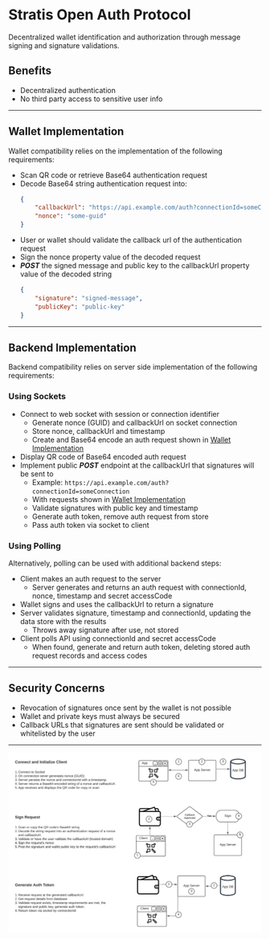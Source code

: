 # Stratis Open Auth Protocol

Decentralized wallet identification and authorization through message signing and signature validations.

## Benefits

- Decentralized authentication
- No third party access to sensitive user info

___

## Wallet Implementation

Wallet compatibility relies on the implementation of the following requirements:

- Scan QR code or retrieve Base64 authentication request
- Decode Base64 string authentication request into:
    ```JSON
    {
        "callbackUrl": "https://api.example.com/auth?connectionId=someConnection",
        "nonce": "some-guid"
    }
    ```
- User or wallet should validate the callback url of the authentication request
- Sign the nonce property value of the decoded request
- _**POST**_ the signed message and public key to the callbackUrl property value of the decoded string
    ```JSON
    {
        "signature": "signed-message",
        "publicKey": "public-key"
    }
    ```
___

## Backend Implementation

Backend compatibility relies on server side implementation of the following requirements:

### Using Sockets

- Connect to web socket with session or connection identifier
  - Generate nonce (GUID) and callbackUrl on socket connection
  - Store nonce, callbackUrl and timestamp
  - Create and Base64 encode an auth request shown in [Wallet Implementation](#wallet-implementation)
- Display QR code of Base64 encoded auth request
- Implement public _**POST**_ endpoint at the callbackUrl that signatures will be sent to
  - Example: `https://api.example.com/auth?connectionId=someConnection`
  - With requests shown in [Wallet Implementation](#wallet-implementation)
  - Validate signatures with public key and timestamp
  - Generate auth token, remove auth request from store
  - Pass auth token via socket to client

### Using Polling

Alternatively, polling can be used with additional backend steps:

- Client makes an auth request to the server
  - Server generates and returns an auth request with connectionId, nonce, timestamp and secret accessCode
- Wallet signs and uses the callbackUrl to return a signature
- Server validates signature, timestamp and connectionId, updating the data store with the results
  - Throws away signature after use, not stored
- Client polls API using connectionId and secret accessCode
  - When found, generate and return auth token, deleting stored auth request records and access codes

___

## Security Concerns

- Revocation of signatures once sent by the wallet is not possible
- Wallet and private keys must always be secured
- Callback URLs that signatures are sent should be validated or whitelisted by the user

___

![Auth Flows](./StratisOpenAuth.jpeg?raw=true)
